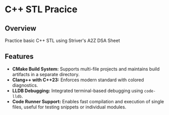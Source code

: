 # C++ STL Pracice

## Overview
Practice basic C++ STL using Striver's A2Z DSA Sheet

## Features
- **CMake Build System:** Supports multi-file projects and maintains build artifacts in a separate directory.
- **Clang++ with C++23:** Enforces modern standard with colored diagnostics.
- **LLDB Debugging:** Integrated terminal-based debugging using `code-lldb`.
- **Code Runner Support:** Enables fast compilation and execution of single files, useful for testing snippets or individual modules.
